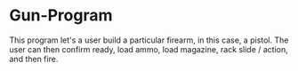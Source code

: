 # Gun-Program
This program let's a user build a particular firearm, in this case, a pistol. The user can then confirm ready, load ammo, load magazine, rack slide / action, and then fire.

